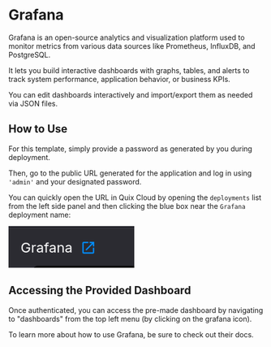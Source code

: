 # Grafana

Grafana is an open-source analytics and visualization platform used to monitor metrics 
from various data sources like Prometheus, InfluxDB, and PostgreSQL. 

It lets you build interactive dashboards with graphs, tables, and alerts 
to track system performance, application behavior, or business KPIs. 

You can edit dashboards interactively and import/export them as needed via JSON files.


## How to Use

For this template, simply provide a password as generated by you during deployment.

Then, go to the public URL generated for the application and log in using `'admin'` and
your designated password.

You can quickly open the URL in Quix Cloud by opening the `deployments` list from the
left side panel and then clicking the blue box near the `Grafana` deployment name:

![quix_url](quix_url.png)

## Accessing the Provided Dashboard

Once authenticated, you can access the pre-made dashboard by navigating to "dashboards" 
from the top left menu (by clicking on the grafana icon).

To learn more about how to use Grafana, be sure to check out their docs.